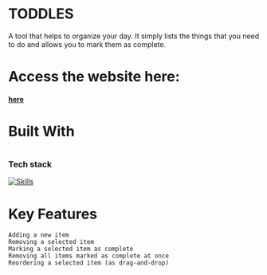 # TODDLES
A tool that helps to organize your day. It simply lists the things that you need to do and allows you to mark them as complete.
# Access the website here: <h4>[here](https://sats500.github.io/TODDLES/)</h4>
# <h1> <link rel="icon" type="image/x-icon" href="/images/favicon.ico"> Built With </h1>

# <h3>Tech stack</h3>
[![Skills](https://skills.thijs.gg/icons?i=js,html,css)](https://skills.thijs.gg)

# Key Features
    Adding a new item
    Removing a selected item
    Marking a selected item as complete
    Removing all items marked as complete at once
    Reordering a selected item (as drag-and-drop)
    

